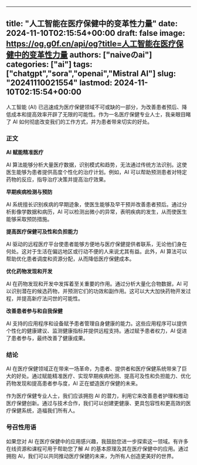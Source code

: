 
---
title: "人工智能在医疗保健中的变革性力量"
date: 2024-11-10T02:15:54+00:00
draft: false
image: https://og.g0f.cn/api/og?title=人工智能在医疗保健中的变革性力量
authors: ["naiveのai"]
categories: ["ai"]
tags: ["chatgpt","sora","openai","Mistral AI"]
slug: "20241110021554"
lastmod: 2024-11-10T02:15:54+00:00
---
人工智能 (AI) 已迅速成为医疗保健领域不可或缺的一部分，为改善患者预后、降低成本和提高效率开辟了无限的可能性。作为一名医疗保健专业人士，我亲眼目睹了 AI 如何彻底改变我们的工作方式，并为患者带来切实的好处。

### 正文

**AI 赋能精准医疗**

AI 算法能够分析大量医疗数据，识别模式和趋势，无法通过传统方法识别。这使医生能够为患者提供高度个性化的治疗计划。例如，AI 可以帮助预测患者对特定药物的反应，指导治疗决策并提高治疗效果。

**早期疾病检测与预防**

AI 系统擅长识别疾病的早期迹象，使医生能够及早干预并改善患者预后。通过分析影像学数据和病历，AI 可以检测出微小的异常，表明疾病的发生，从而使医生能够采取预防措施。

**提高医疗保健可及性和负担能力**

AI 驱动的远程医疗平台使患者能够方便地与医疗保健提供者联系，无论他们身在何处。这对于生活在偏远地区或行动不便的人来说尤其有益。此外，AI 算法可以帮助优化患者调度和资源分配，从而降低医疗保健成本。

**优化药物发现和开发**

AI 在药物发现和开发中发挥着至关重要的作用。通过分析大量化合物数据，AI 可以识别潜在的候选药物，并预测它们的功效和副作用。这可以大大加快药物开发过程，并提高新疗法问世的可能性。

**改善患者参与和自我保健**

AI 支持的应用程序和设备赋予患者管理自身健康的能力。这些应用程序可以提供个性化的健康建议、监测健康指标并提供远程支持。通过赋予患者权力，AI 促进了患者参与，最终改善了健康成果。

### 结论

AI 在医疗保健领域正在带来一场革命，为患者、提供者和医疗保健系统带来了巨大的好处。通过赋能精准医疗、实现早期疾病检测、提高可及性和负担能力、优化药物发现和提高患者参与度，AI 正在塑造医疗保健的未来。

作为医疗保健专业人士，我们应该拥抱 AI 的潜力，利用它来改善患者护理和推动医疗保健创新。通过与技术合作，我们可以创建更健康、更具包容性和更高效的医疗保健系统，造福我们所有人。

### 号召性用语

如果您对 AI 在医疗保健中的应用感兴趣，我鼓励您进一步探索这一领域。有许多在线资源和课程可用于帮助您了解 AI 的基本原理及其在医疗保健中的应用。通过拥抱 AI，我们可以共同推动医疗保健的未来，为所有人创造更美好的世界。